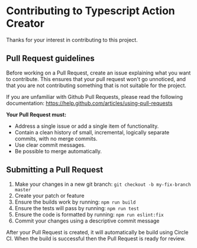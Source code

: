 # Contributing to Typescript Action Creator

Thanks for your interest in contributing to this project.

## Pull Request guidelines

Before working on a Pull Request, create an issue explaining what you want to contribute.
This ensures that your pull request won't go unnoticed, and that you are not contributing
something that is not suitable for the project.

If you are unfamiliar with Github Pull Requests, please read the following documentation:
https://help.github.com/articles/using-pull-requests

**Your Pull Request must:**

* Address a single issue or add a single item of functionality.
* Contain a clean history of small, incremental, logically separate commits, with no merge commits.
* Use clear commit messages.
* Be possible to merge automatically.

## Submitting a Pull Request

1. Make your changes in a new git branch: `git checkout -b my-fix-branch master`
2. Create your patch or feature
3. Ensure the builds work by running: `npm run build`
4. Ensure the tests will pass by running: `npm run test`
5. Ensure the code is formatted by running: `npm run eslint:fix`
6. Commit your changes using a descriptive commit message

After your Pull Request is created, it will automatically be build using Circle CI.
When the build is successful then the Pull Request is ready for review.
